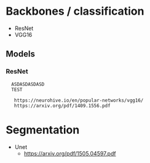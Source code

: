 # Backbones / classification
  - ResNet
  - VGG16
## Models
### ResNet
      ASDASDASDASD
      TEST
    
       https://neurohive.io/en/popular-networks/vgg16/
       https://arxiv.org/pdf/1409.1556.pdf

# Segmentation
  - Unet
    - https://arxiv.org/pdf/1505.04597.pdf
